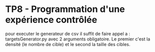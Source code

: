 # TP8 - Programmation d'une expérience contrôlée

pour executer le generateur de csv il suffit de faire appel a : targetsGenerator.py avec 2 arguments obligatoire. Le premier c'est la densité (le nombre de cible) et le second la taille des cibles.